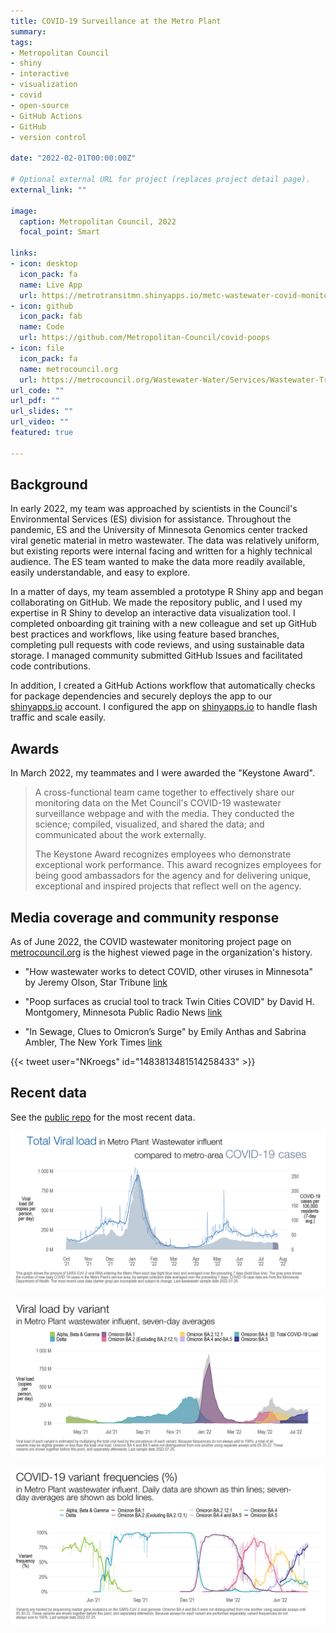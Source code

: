 ```yaml
---
title: COVID-19 Surveillance at the Metro Plant              
summary: 
tags:
- Metropolitan Council
- shiny
- interactive
- visualization
- covid
- open-source
- GitHub Actions
- GitHub
- version control

date: "2022-02-01T00:00:00Z"

# Optional external URL for project (replaces project detail page).
external_link: ""

image:
  caption: Metropolitan Council, 2022
  focal_point: Smart

links:
- icon: desktop
  icon_pack: fa
  name: Live App
  url: https://metrotransitmn.shinyapps.io/metc-wastewater-covid-monitor/
- icon: github
  icon_pack: fab
  name: Code
  url: https://github.com/Metropolitan-Council/covid-poops
- icon: file
  icon_pack: fa
  name: metrocouncil.org
  url: https://metrocouncil.org/Wastewater-Water/Services/Wastewater-Treatment/COVID19-Research.aspx
url_code: ""
url_pdf: ""
url_slides: ""
url_video: ""
featured: true

---
```


## Background

In early 2022, my team was approached by scientists in the Council's Environmental Services (ES) division for assistance. Throughout the pandemic, ES and the University of Minnesota Genomics center tracked viral genetic material in metro wastewater. The data was relatively uniform, but existing reports were internal facing and written for a highly technical audience. The ES team wanted to make the data more readily available, easily understandable, and easy to explore. 

In a matter of days, my team assembled a prototype R Shiny app and began collaborating on GitHub. We made the repository public, and I used my expertise in R Shiny to develop an interactive data visualization tool. I completed onboarding git training with a new colleague and set up GitHub best practices and workflows, like using feature based branches, completing pull requests with code reviews, and using sustainable data storage. I managed community submitted GitHub Issues and facilitated code contributions.  

In addition, I created a GitHub Actions workflow that automatically checks for package dependencies and securely deploys the app to our [shinyapps.io](https://www.rstudio.com/products/shinyapps/) account. I configured the app on [shinyapps.io](https://www.rstudio.com/products/shinyapps/) to handle flash traffic and scale easily. 

## Awards 

In March 2022, my teammates and I were awarded the "Keystone Award".  

> A cross-functional team came together to effectively share our monitoring data on the Met Council's COVID-19 wastewater surveillance webpage and with the media. They conducted the science; compiled, visualized, and shared the data; and communicated about the work externally.
> 
> The Keystone Award recognizes employees who demonstrate exceptional work performance. This award recognizes employees for being good ambassadors for the agency and for delivering unique, exceptional and inspired projects that reflect well on the agency.

## Media coverage and community response

As of June 2022, the COVID wastewater monitoring project page on [metrocouncil.org](https://metrocouncil.org/Wastewater-Water/Services/Wastewater-Treatment/COVID19-Research.aspx) is the highest viewed page in the organization's history. 

- "How wastewater works to detect COVID, other viruses in Minnesota" by Jeremy Olson, Star Tribune [link](https://www.startribune.com/how-wastewater-works-to-detect-covid-other-viruses-in-minnesota/600190785/)

- "Poop surfaces as crucial tool to track Twin Cities COVID" by David H. Montgomery, Minnesota Public Radio News [link](https://www.mprnews.org/story/2022/01/14/covid-wastewater-twincities)

- "In Sewage, Clues to Omicron’s Surge" by Emily Anthas and Sabrina Ambler, The New York Times [link](https://www.nytimes.com/2022/01/19/health/covid-omicron-wastewater-sewage.html?unlocked_article_code=AAAAAAAAAAAAAAAACEIPuonUktbfqYhkSVUaCibVUNEjsh3Bjv_RwbB5gXr_JzKST3Ndxv8JDpeJ50rXILFueNI80nKbWNpFevcJdcBF89V-bQZrWhX65dyNgogEKCE47om5UDhpj5zBGLwyrGevM2CzdKIvmLGz-kzeYDbsDfTe13UlIh134scwLSHc0nINxq_HFu5zy4M-ia9nXsYmMG9GMCqavPDoCAF8OMGGb3zf7Qo2XOJeWFLDjILWquJAIEgJVwWwHD4o6n086dhcJNoXIK_-ShYkc8H6irkSYXd6ihjRGr2Mj4nU_LE1Fh4taw&smid=url-share)  

{{< tweet user="NKroegs" id="1483813481514258433" >}}  

## Recent data

See the [public repo](https://github.com/Metropolitan-Council/covid-poops) for the most recent data.  

![Filled area and line plot comparing the total viral load in metro wastewater and COVID-19 cases](https://raw.githubusercontent.com/Metropolitan-Council/covid-poops/main/fig/cases_vs_load_large.png)

![Filled area plot showing viral load in wastewater by variant type](https://raw.githubusercontent.com/Metropolitan-Council/covid-poops/main/fig/copies_by_variant_large.png)

![Line plot showing variant frequency in wastewater by variant type ](https://raw.githubusercontent.com/Metropolitan-Council/covid-poops/main/fig/variant_frequency_large.png)
